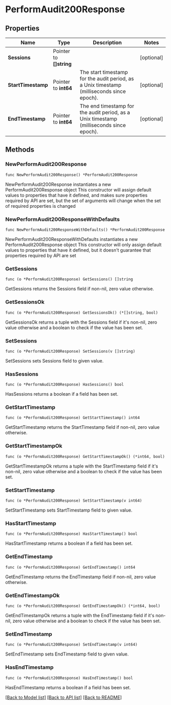 # PerformAudit200Response

## Properties

Name | Type | Description | Notes
------------ | ------------- | ------------- | -------------
**Sessions** | Pointer to **[]string** |  | [optional] 
**StartTimestamp** | Pointer to **int64** | The start timestamp for the audit period, as a Unix timestamp (milliseconds since epoch). | [optional] 
**EndTimestamp** | Pointer to **int64** | The end timestamp for the audit period, as a Unix timestamp (milliseconds since epoch). | [optional] 

## Methods

### NewPerformAudit200Response

`func NewPerformAudit200Response() *PerformAudit200Response`

NewPerformAudit200Response instantiates a new PerformAudit200Response object
This constructor will assign default values to properties that have it defined,
and makes sure properties required by API are set, but the set of arguments
will change when the set of required properties is changed

### NewPerformAudit200ResponseWithDefaults

`func NewPerformAudit200ResponseWithDefaults() *PerformAudit200Response`

NewPerformAudit200ResponseWithDefaults instantiates a new PerformAudit200Response object
This constructor will only assign default values to properties that have it defined,
but it doesn't guarantee that properties required by API are set

### GetSessions

`func (o *PerformAudit200Response) GetSessions() []string`

GetSessions returns the Sessions field if non-nil, zero value otherwise.

### GetSessionsOk

`func (o *PerformAudit200Response) GetSessionsOk() (*[]string, bool)`

GetSessionsOk returns a tuple with the Sessions field if it's non-nil, zero value otherwise
and a boolean to check if the value has been set.

### SetSessions

`func (o *PerformAudit200Response) SetSessions(v []string)`

SetSessions sets Sessions field to given value.

### HasSessions

`func (o *PerformAudit200Response) HasSessions() bool`

HasSessions returns a boolean if a field has been set.

### GetStartTimestamp

`func (o *PerformAudit200Response) GetStartTimestamp() int64`

GetStartTimestamp returns the StartTimestamp field if non-nil, zero value otherwise.

### GetStartTimestampOk

`func (o *PerformAudit200Response) GetStartTimestampOk() (*int64, bool)`

GetStartTimestampOk returns a tuple with the StartTimestamp field if it's non-nil, zero value otherwise
and a boolean to check if the value has been set.

### SetStartTimestamp

`func (o *PerformAudit200Response) SetStartTimestamp(v int64)`

SetStartTimestamp sets StartTimestamp field to given value.

### HasStartTimestamp

`func (o *PerformAudit200Response) HasStartTimestamp() bool`

HasStartTimestamp returns a boolean if a field has been set.

### GetEndTimestamp

`func (o *PerformAudit200Response) GetEndTimestamp() int64`

GetEndTimestamp returns the EndTimestamp field if non-nil, zero value otherwise.

### GetEndTimestampOk

`func (o *PerformAudit200Response) GetEndTimestampOk() (*int64, bool)`

GetEndTimestampOk returns a tuple with the EndTimestamp field if it's non-nil, zero value otherwise
and a boolean to check if the value has been set.

### SetEndTimestamp

`func (o *PerformAudit200Response) SetEndTimestamp(v int64)`

SetEndTimestamp sets EndTimestamp field to given value.

### HasEndTimestamp

`func (o *PerformAudit200Response) HasEndTimestamp() bool`

HasEndTimestamp returns a boolean if a field has been set.


[[Back to Model list]](../README.md#documentation-for-models) [[Back to API list]](../README.md#documentation-for-api-endpoints) [[Back to README]](../README.md)


